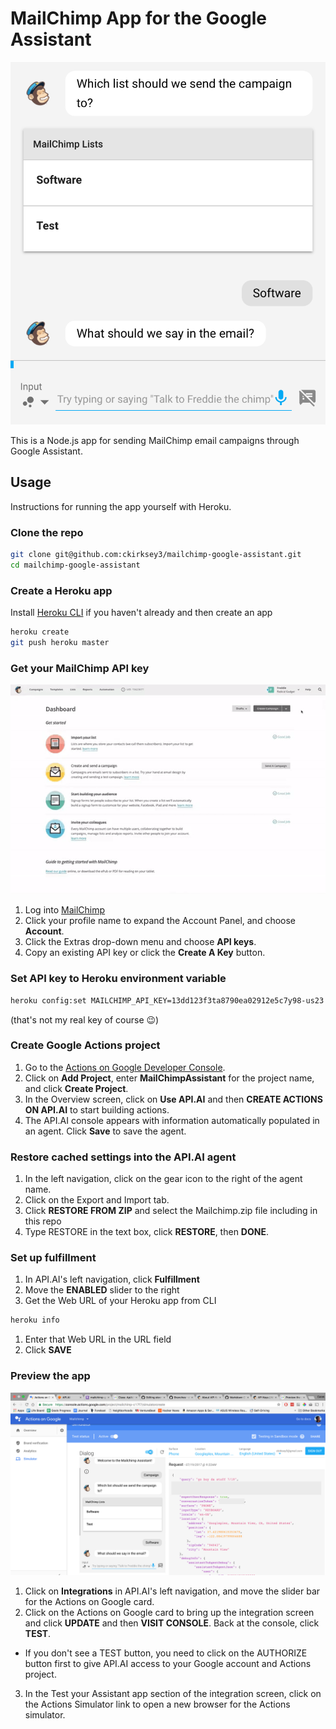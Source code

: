 # MailChimp App for the Google Assistant
![alt text](images/screenshot.png "Logo Title Text 1")

This is a Node.js app for sending MailChimp email campaigns through Google Assistant.

## Usage
Instructions for running the app yourself with Heroku.

### Clone the repo
```bash
git clone git@github.com:ckirksey3/mailchimp-google-assistant.git
cd mailchimp-google-assistant
```

### Create a Heroku app
Install [Heroku CLI](https://devcenter.heroku.com/articles/heroku-cli) if you haven't already and then create an app
```bash
heroku create
git push heroku master
```

### Get your MailChimp API key
![alt text](images/select_api_key.gif "Logo Title Text 1")
1. Log into [MailChimp](https://mailchimp.com/)
1. Click your profile name to expand the Account Panel, and choose **Account**.
1. Click the Extras drop-down menu and choose **API keys**.
1. Copy an existing API key or click the **Create A Key** button.

### Set API key to Heroku environment variable
```bash
heroku config:set MAILCHIMP_API_KEY=13dd123f3ta8790ea02912e5c7y98-us23
```
(that's not my real key of course 😉)

### Create Google Actions project
1. Go to the [Actions on Google Developer Console](http://console.actions.google.com/).
1. Click on **Add Project**, enter **MailChimpAssistant** for the project name, and click **Create Project**.
1. In the Overview screen, click on **Use API.AI** and then **CREATE ACTIONS ON API.AI** to start building actions.
1. The API.AI console appears with information automatically populated in an agent. Click **Save** to save the agent.

### Restore cached settings into the API.AI agent
1. In the left navigation, click on the gear icon to the right of the agent name.
1. Click on the Export and Import tab.
1. Click **RESTORE FROM ZIP** and select the Mailchimp.zip file including in this repo
1. Type RESTORE in the text box, click **RESTORE**, then **DONE**.

### Set up fulfillment
1. In API.AI's left navigation, click **Fulfillment**
1. Move the **ENABLED** slider to the right
1. Get the Web URL of your Heroku app from CLI
```bash
heroku info
```
1. Enter that Web URL in the URL field
1. Click **SAVE**

### Preview the app
![preview app](images/preview_screenshot.png "Preview the App")
1. Click on **Integrations** in API.AI's left navigation, and move the slider bar for the Actions on Google card.
2. Click on the Actions on Google card to bring up the integration screen and click **UPDATE** and then **VISIT CONSOLE**. Back at the console, click **TEST**.
  * If you don't see a TEST button, you need to click on the AUTHORIZE button first to give API.AI access to your Google account and Actions project.
3. In the Test your Assistant app section of the integration screen, click on the Actions Simulator link to open a new browser for the Actions simulator.
